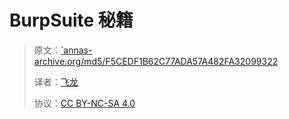 # BurpSuite 秘籍

> 原文：[`annas-archive.org/md5/F5CEDF1B62C77ADA57A482FA32099322](https://annas-archive.org/md5/F5CEDF1B62C77ADA57A482FA32099322)
> 
> 译者：[飞龙](https://github.com/wizardforcel)
> 
> 协议：[CC BY-NC-SA 4.0](http://creativecommons.org/licenses/by-nc-sa/4.0/)
